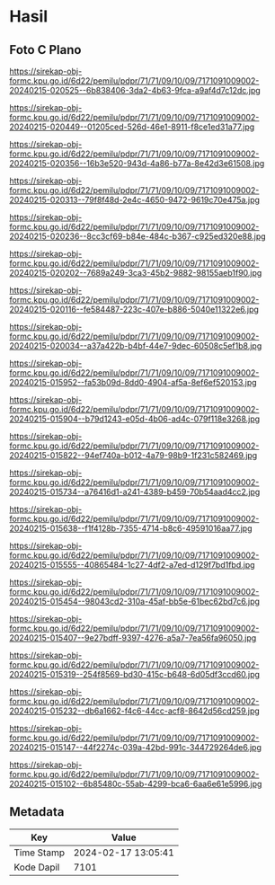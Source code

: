 # Hasil

## Foto C Plano

https://sirekap-obj-formc.kpu.go.id/6d22/pemilu/pdpr/71/71/09/10/09/7171091009002-20240215-020525--6b838406-3da2-4b63-9fca-a9af4d7c12dc.jpg

https://sirekap-obj-formc.kpu.go.id/6d22/pemilu/pdpr/71/71/09/10/09/7171091009002-20240215-020449--01205ced-526d-46e1-8911-f8ce1ed31a77.jpg

https://sirekap-obj-formc.kpu.go.id/6d22/pemilu/pdpr/71/71/09/10/09/7171091009002-20240215-020356--16b3e520-943d-4a86-b77a-8e42d3e61508.jpg

https://sirekap-obj-formc.kpu.go.id/6d22/pemilu/pdpr/71/71/09/10/09/7171091009002-20240215-020313--79f8f48d-2e4c-4650-9472-9619c70e475a.jpg

https://sirekap-obj-formc.kpu.go.id/6d22/pemilu/pdpr/71/71/09/10/09/7171091009002-20240215-020236--8cc3cf69-b84e-484c-b367-c925ed320e88.jpg

https://sirekap-obj-formc.kpu.go.id/6d22/pemilu/pdpr/71/71/09/10/09/7171091009002-20240215-020202--7689a249-3ca3-45b2-9882-98155aeb1f90.jpg

https://sirekap-obj-formc.kpu.go.id/6d22/pemilu/pdpr/71/71/09/10/09/7171091009002-20240215-020116--fe584487-223c-407e-b886-5040e11322e6.jpg

https://sirekap-obj-formc.kpu.go.id/6d22/pemilu/pdpr/71/71/09/10/09/7171091009002-20240215-020034--a37a422b-b4bf-44e7-9dec-60508c5ef1b8.jpg

https://sirekap-obj-formc.kpu.go.id/6d22/pemilu/pdpr/71/71/09/10/09/7171091009002-20240215-015952--fa53b09d-8dd0-4904-af5a-8ef6ef520153.jpg

https://sirekap-obj-formc.kpu.go.id/6d22/pemilu/pdpr/71/71/09/10/09/7171091009002-20240215-015904--b79d1243-e05d-4b06-ad4c-079f118e3268.jpg

https://sirekap-obj-formc.kpu.go.id/6d22/pemilu/pdpr/71/71/09/10/09/7171091009002-20240215-015822--94ef740a-b012-4a79-98b9-1f231c582469.jpg

https://sirekap-obj-formc.kpu.go.id/6d22/pemilu/pdpr/71/71/09/10/09/7171091009002-20240215-015734--a76416d1-a241-4389-b459-70b54aad4cc2.jpg

https://sirekap-obj-formc.kpu.go.id/6d22/pemilu/pdpr/71/71/09/10/09/7171091009002-20240215-015638--f1f4128b-7355-4714-b8c6-49591016aa77.jpg

https://sirekap-obj-formc.kpu.go.id/6d22/pemilu/pdpr/71/71/09/10/09/7171091009002-20240215-015555--40865484-1c27-4df2-a7ed-d129f7bd1fbd.jpg

https://sirekap-obj-formc.kpu.go.id/6d22/pemilu/pdpr/71/71/09/10/09/7171091009002-20240215-015454--98043cd2-310a-45af-bb5e-61bec62bd7c6.jpg

https://sirekap-obj-formc.kpu.go.id/6d22/pemilu/pdpr/71/71/09/10/09/7171091009002-20240215-015407--9e27bdff-9397-4276-a5a7-7ea56fa96050.jpg

https://sirekap-obj-formc.kpu.go.id/6d22/pemilu/pdpr/71/71/09/10/09/7171091009002-20240215-015319--254f8569-bd30-415c-b648-6d05df3ccd60.jpg

https://sirekap-obj-formc.kpu.go.id/6d22/pemilu/pdpr/71/71/09/10/09/7171091009002-20240215-015232--db6a1662-f4c6-44cc-acf8-8642d56cd259.jpg

https://sirekap-obj-formc.kpu.go.id/6d22/pemilu/pdpr/71/71/09/10/09/7171091009002-20240215-015147--44f2274c-039a-42bd-991c-344729264de6.jpg

https://sirekap-obj-formc.kpu.go.id/6d22/pemilu/pdpr/71/71/09/10/09/7171091009002-20240215-015102--6b85480c-55ab-4299-bca6-6aa6e61e5996.jpg


## Metadata

| Key        | Value               |
| ---------- | ------------------- |
| Time Stamp | 2024-02-17 13:05:41 |
| Kode Dapil | 7101                |



